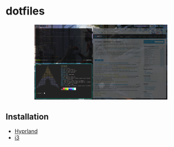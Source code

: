 # dotfiles
<p align="center"><img width=70% src="screenshots/hypr.png" /></p>

## Installation
 - [Hyprland](.config/hypr/README.md)
 - [i3](.config/i3/README.md)
